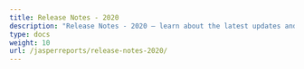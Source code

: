 ```yaml
---
title: Release Notes - 2020
description: "Release Notes - 2020 – learn about the latest updates and fixes."
type: docs
weight: 10
url: /jasperreports/release-notes-2020/
---
```

